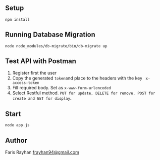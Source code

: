 ## Setup

` npm install  `

## Running Database Migration
` node node_modules/db-migrate/bin/db-migrate up `

## Test API with Postman
1. Register first the user
2. Copy the generated ` token `and place to the headers with the key ` x-access-token`
3. Fill required body. Set as ` x-www-form-urlencoded `
4. Select Restful method.  ` PUT for update, DELETE for remove, POST for create and GET for display `. 

## Start 
` node app.js `

## Author
Faris Rayhan <frayhan94@gmail.com>